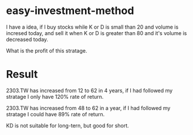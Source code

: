 # easy-investment-method

I have a idea, if I buy stocks while K or D is small than 20 and volume is incresed today, and sell it when K or D is greater than 80 and it's volume is decreased today.

  What is the profit of this stratage.
  
 # Result
 
 2303.TW has increased from 12 to 62 in 4 years, if I had followed my stratage I only have 120% rate of return.
 
   2303.TW has increased from 48 to 62 in a year, if I had followed my stratage I could have 89% rate of return.
   
   KD is not suitable for long-tern, but good for short.
